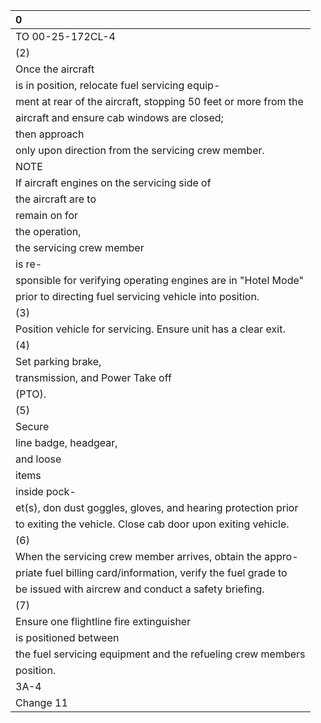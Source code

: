 | 0                                                               |
|:----------------------------------------------------------------|
| TO 00-25-172CL-4                                                |
| (2)                                                             |
| Once the aircraft                                               |
| is in position, relocate fuel servicing equip-                  |
| ment at rear of the aircraft, stopping 50 feet or more from the |
| aircraft and ensure cab windows are closed;                     |
| then approach                                                   |
| only upon direction from the servicing crew member.             |
| NOTE                                                            |
| If aircraft engines on the servicing side of                    |
| the aircraft are to                                             |
| remain on for                                                   |
| the operation,                                                  |
| the servicing crew member                                       |
| is re-                                                          |
| sponsible for verifying operating engines are in "Hotel Mode"   |
| prior to directing fuel servicing vehicle into position.        |
| (3)                                                             |
| Position vehicle for servicing. Ensure unit has a clear exit.   |
| (4)                                                             |
| Set parking brake,                                              |
| transmission, and Power Take off                                |
| (PTO).                                                          |
| (5)                                                             |
| Secure                                                          |
| line badge, headgear,                                           |
| and loose                                                       |
| items                                                           |
| inside pock-                                                    |
| et(s), don dust goggles, gloves, and hearing protection prior   |
| to exiting the vehicle. Close cab door upon exiting vehicle.    |
| (6)                                                             |
| When the servicing crew member arrives, obtain the appro-       |
| priate fuel billing card/information, verify the fuel grade to  |
| be issued with aircrew and conduct a safety briefing.           |
| (7)                                                             |
| Ensure one flightline fire extinguisher                         |
| is positioned between                                           |
| the fuel servicing equipment and the refueling crew members     |
| position.                                                       |
| 3A-4                                                            |
| Change 11                                                       |